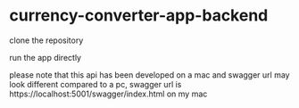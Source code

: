 # currency-converter-app-backend

clone the repository

run the app directly

please note that this api has been developed on a mac and swagger url may look different compared to a pc, swagger url is https://localhost:5001/swagger/index.html on my mac
